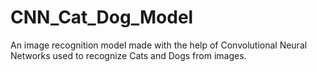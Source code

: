 # CNN_Cat_Dog_Model
An image recognition model made with the help of Convolutional Neural Networks used to recognize Cats and Dogs from images. 
